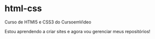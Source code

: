 # html-css
 Curso de HTMl5 e CSS3 do CursoemVideo

 Estou aprendendo a criar sites e agora vou gerenciar meus repositórios!
